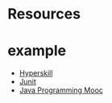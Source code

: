 # Resources

# example
- [Hyperskill](hyperskill.org)
- [Junit](https://junit.org/junit5/)
- [Java Programming Mooc](https://java-programming.mooc.fi/)



